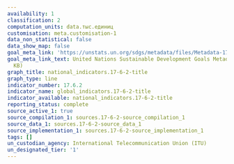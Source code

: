 ```yaml
---
availability: 1
classification: 2
computation_units: data.тыс.единиц
customisation: meta.customisation-1
data_non_statistical: false
data_show_map: false
goal_meta_link: 'https://unstats.un.org/sdgs/metadata/files/Metadata-17-06-02.pdf '
goal_meta_link_text: United Nations Sustainable Development Goals Metadata (PDF 211
  KB)
graph_title: national_indicators.17-6-2-title
graph_type: line
indicator_number: 17.6.2
indicator_name: global_indicators.17-6-2-title
indicator_available: national_indicators.17-6-2-title
reporting_status: complete
source_active_1: true
source_compilation_1: sources.17-6-2-source_compilation_1
source_data_1: sources.17-6-2-source_data_1
source_implementation_1: sources.17-6-2-source_implementation_1
tags: []
un_custodian_agency: International Telecommunication Union (ITU)
un_designated_tier: '1'
---
```

